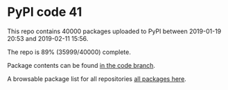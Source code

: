 # PyPI code 41

This repo contains 40000 packages uploaded to PyPI between 
2019-01-19 20:53 and 2019-02-11 15:56.

The repo is 89% (35999/40000) complete.

Package contents can be found [in the code branch](https://github.com/pypi-data/pypi-mirror-41/tree/code/packages).

A browsable package list for all repositories [all packages here](https://pypi-data.github.io/website/repositories/pypi-mirror-41).


